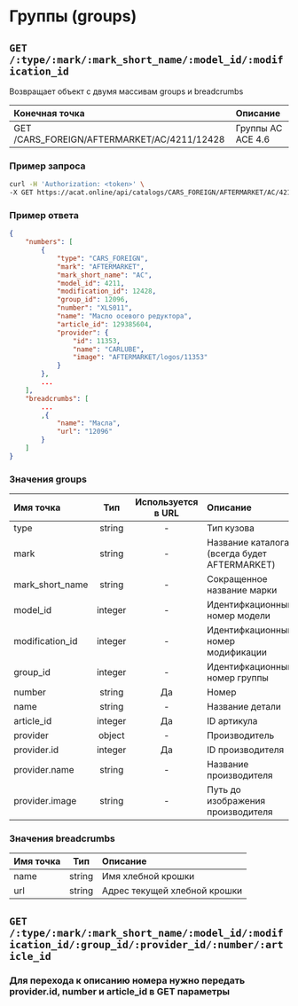 # Группы (groups)

## `GET /:type/:mark/:mark_short_name/:model_id/:modification_id`

Возвращает объект с двумя массивам groups и breadcrumbs

| Конечная точка | Описание |
| :---- | :--------------- |
| GET /CARS_FOREIGN/AFTERMARKET/AC/4211/12428 | Группы AC ACE 4.6 |

### Пример запроса

```bash
curl -H 'Authorization: <token>' \
-X GET https://acat.online/api/catalogs/CARS_FOREIGN/AFTERMARKET/AC/4211/12428
```

### Пример ответа

```json
{
    "numbers": [
        {
            "type": "CARS_FOREIGN",
            "mark": "AFTERMARKET",
            "mark_short_name": "AC",
            "model_id": 4211,
            "modification_id": 12428,
            "group_id": 12096,
            "number": "XLS011",
            "name": "Масло осевого редуктора",
            "article_id": 129385604,
            "provider": {
                "id": 11353,
                "name": "CARLUBE",
                "image": "AFTERMARKET/logos/11353"
            }
        },
        ...
    ],
    "breadcrumbs": [
        ...
        ,{
            "name": "Масла",
            "url": "12096"
        }
    ]
}
```

### Значения groups

| Имя точка | Тип | Используется в URL | Описание |
| :---- | :------: | :------: | :--------------- |
| type | string | - | Тип кузова |
| mark | string | - | Название каталога (всегда будет AFTERMARKET) |
| mark_short_name | string | - | Сокращенное название марки |
| model_id | integer | - | Идентифкационный номер модели |
| modification_id | integer | - | Идентифкационный номер модификации |
| group_id | integer | - | Идентифкационный номер группы |
| number | string | Да | Номер |
| name | string | - | Название детали |
| article_id | integer | Да | ID артикула |
| provider | object | - | Производитель |
| provider.id | integer | Да | ID производителя |
| provider.name | string | - | Название производителя |
| provider.image | string | - | Путь до изображения производителя |

### Значения breadcrumbs

| Имя точка | Тип | Описание |
| :---- | :------: | :--------------- |
| name | string | Имя хлебной крошки |
| url | string | Адрес текущей хлебной крошки |


## `GET /:type/:mark/:mark_short_name/:model_id/:modification_id/:group_id/:provider_id/:number/:article_id`

### Для перехода к описанию номера нужно передать provider.id, number и article_id в GET параметры